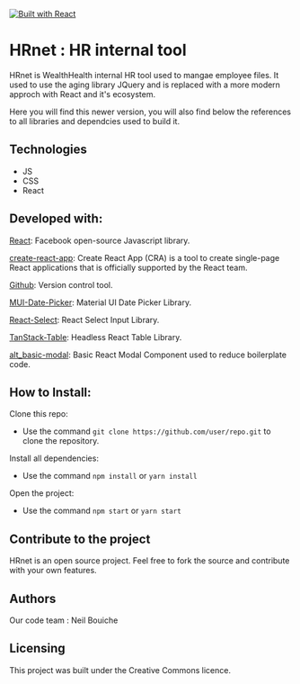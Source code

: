 [![Built with React](https://img.shields.io/badge/Built_with-React-blue.svg)](https://reactjs.org/)

# HRnet : HR internal tool

HRnet is WealthHealth internal HR tool used to mangae employee files. It used to use the aging library JQuery and is replaced with a more modern approch with React and it's ecosystem.

Here you will find this newer version, you will also find below the references to all libraries and dependcies used to build it.

## Technologies

- JS
- CSS
- React

## Developed with:

[React](https://react.dev/): Facebook open-source Javascript library.

[create-react-app](https://create-react-app.dev/): Create React App (CRA) is a tool to create single-page React applications that is officially supported by the React team.

[Github](https://github.com): Version control tool.

[MUI-Date-Picker](https://mui.com/x/react-date-pickers/getting-started/): Material UI Date Picker Library.

[React-Select](https://react-select.com/home): React Select Input Library.

[TanStack-Table](https://tanstack.com/table/v8): Headless React Table Library.

[alt_basic-modal](https://www.npmjs.com/package/alt_basic-modal): Basic React Modal Component used to reduce boilerplate code.


## How to Install:

Clone this repo:

- Use the command `git clone https://github.com/user/repo.git` to clone the repository.

Install all dependencies:

- Use the command `npm install` or `yarn install`

Open the project:

- Use the command `npm start` or `yarn start`

## Contribute to the project

HRnet is an open source project. Feel free to fork the source and contribute with your own features.

## Authors

Our code team : Neil Bouiche

## Licensing

This project was built under the Creative Commons licence.

